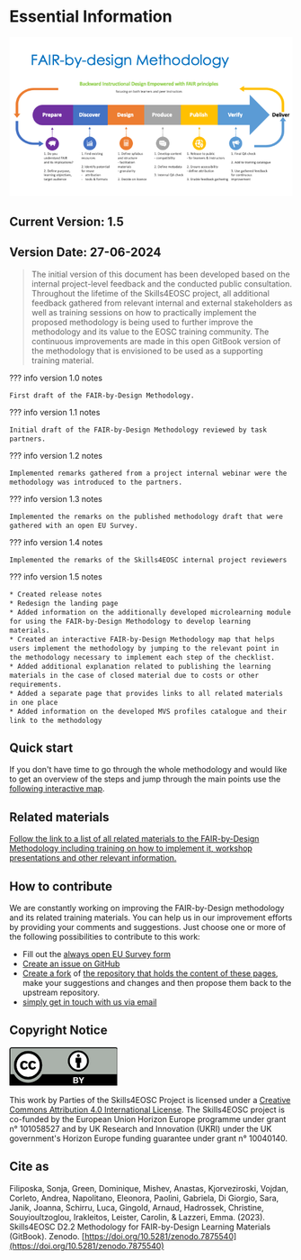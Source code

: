 # Essential Information

![FAIR-by-Design Methodology](./attachments/methodology.png)

## Current Version: 1.5

## Version Date: 27-06-2024

> The initial version of this document has been developed based on the internal project-level feedback and the conducted public consultation.  Throughout the lifetime of the Skills4EOSC project, all additional feedback gathered from relevant internal and external stakeholders as well as training sessions on how to practically implement the proposed methodology is being used to further improve the methodology and its value to the EOSC training community. The continuous improvements are made in this open GitBook version of the methodology that is envisioned to be used as a supporting training material.

??? info version 1.0 notes

    First draft of the FAIR-by-Design Methodology.

??? info version 1.1 notes

    Initial draft of the FAIR-by-Design Methodology reviewed by task partners.

??? info version 1.2 notes

    Implemented remarks gathered from a project internal webinar were the methodology was introduced to the partners.

??? info version 1.3 notes

    Implemented the remarks on the published methodology draft that were gathered with an open EU Survey. 

??? info version 1.4 notes

    Implemented the remarks of the Skills4EOSC internal project reviewers

??? info version 1.5 notes

    * Created release notes
    * Redesign the landing page
    * Added information on the additionally developed microlearning module for using the FAIR-by-Design Methodology to develop learning materials. 
    * Created an interactive FAIR-by-Design Methodology map that helps users implement the methodology by jumping to the relevant point in the methodology necessary to implement each step of the checklist.
    * Added additional explanation related to publishing the learning materials in the case of closed material due to costs or other requirements.
    * Added a separate page that provides links to all related materials in one place
    * Added information on the developed MVS profiles catalogue and their link to the methodology

## Quick start

If you don't have time to go through the whole methodology and would like to get an overview of the steps and jump through the main points use the [following interactive map](./imagemap.html).

## Related materials

[Follow the link to a list of all related materials to the FAIR-by-Design Methodology including training on how to implement it, workshop presentations and other relevant information.](./related_materials.md) 

## How to contribute

We are constantly working on improving the FAIR-by-Design methodology and its related training materials. You can help us in our improvement efforts by providing your comments and suggestions. Just choose one or more of the following possibilities to contribute to this work:

* Fill out the [always open EU Survey form](https://ec.europa.eu/eusurvey/runner/FAIR-by-Design_Open_Survey)
* [Create an issue on GitHub](https://github.com/FAIR-by-Design-Methodology/FAIR-by-Design_Book/issues)
* [Create a fork](https://docs.github.com/en/pull-requests/collaborating-with-pull-requests/working-with-forks/fork-a-repo) of [the repository that holds the content of these pages](https://github.com/FAIR-by-Design-Methodology/FAIR-by-Design_Book), make your suggestions and changes and then propose them back to the upstream repository.
* [simply get in touch with us via email](mailto:sonja.filiposka@finki.ukim.mk)


## Copyright Notice

![CC-BY 4.0 license logo](./attachments/CC-BY_large.png)

This work by Parties of the Skills4EOSC Project is licensed under a [Creative Commons Attribution 4.0 International License](http://creativecommons.org/licenses/by/4.0/). The Skills4EOSC project is co-funded by the European Union Horizon Europe programme under grant n° 101058527 and by UK Research and Innovation (UKRI) under the UK government's Horizon Europe funding guarantee under grant n° 10040140.


## Cite as
Filiposka, Sonja, Green, Dominique, Mishev, Anastas, Kjorveziroski, Vojdan, Corleto, Andrea, Napolitano, Eleonora, Paolini, Gabriela, Di Giorgio, Sara, Janik, Joanna, Schirru, Luca, Gingold, Arnaud, Hadrossek, Christine, Souyioultzoglou, Irakleitos, Leister, Carolin, & Lazzeri, Emma. (2023). Skills4EOSC D2.2 Methodology for FAIR-by-Design Learning Materials (GitBook). Zenodo. [https://doi.org/10.5281/zenodo.7875540](https://doi.org/10.5281/zenodo.7875540)